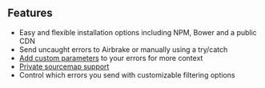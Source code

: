 ## Features

- Easy and flexible installation options including NPM, Bower and a public CDN
- Send uncaught errors to Airbrake or manually using a try/catch
- [Add custom parameters](https://github.com/airbrake/airbrake-js#filtering-errors) to your errors for more context
- [Private sourcemap support](/docs/installing-airbrake/private-sourcemaps)
- Control which errors you send with customizable filtering options
